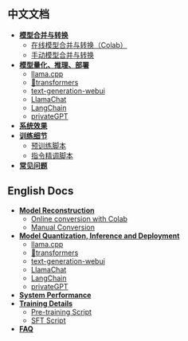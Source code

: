 ## 中文文档
- **[模型合并与转换](./模型合并与转换)**
  - [在线模型合并与转换（Colab）](./在线模型合并与转换)
  - [手动模型合并与转换](./手动模型合并与转换)
- **[模型量化、推理、部署](./模型推理与部署)**
  - [llama.cpp](./llama.cpp量化部署)
  - [🤗transformers](./使用Transformers推理)
  - [text-generation-webui](./使用text-generation-webui搭建界面)
  - [LlamaChat](./使用LlamaChat图形界面（macOS）)
  - [LangChain](./与LangChain进行集成)
  - [privateGPT](./使用privateGPT进行多文档问答)
- **[系统效果](./系统效果)**
- **[训练细节](./训练细节)**
  - [预训练脚本](./预训练脚本)
  - [指令精调脚本](./指令精调脚本)
- **[常见问题](./常见问题)**


## English Docs
- **[Model Reconstruction](./Model-Reconstruction)**
  - [Online conversion with Colab](./Online-conversion-with-Colab)
  - [Manual Conversion](./Manual-Conversion)
- **[Model Quantization, Inference and Deployment](./Model-Inference-and-Deployment)**
  - [llama.cpp](./llama.cpp-Deployment)
  - [🤗transformers](./Inference-with-Transformers)
  - [text-generation-webui](./text-generation-webui)
  - [LlamaChat](./Using-LlamaChat-Interface)
  - [LangChain](./Integrated-with-LangChain)
  - [privateGPT](./Use-privateGPT-for-multi-document-QA)
- **[System Performance](./System-Performance)**
- **[Training Details](./Training-Details)**
  - [Pre-training Script](./Pretraining-Script)
  - [SFT Script](./SFT-Script)
- **[FAQ](./FAQ)**
